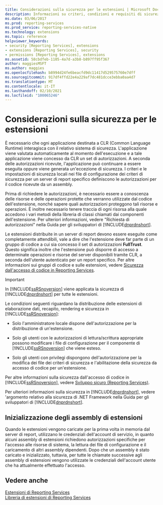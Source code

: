 ```yaml
---
title: Considerazioni sulla sicurezza per le estensioni | Microsoft Docs
description: Informazioni su criteri, condizioni e requisiti di sicurezza che determinano il modo in cui i server di report concedono le autorizzazioni per le estensioni di Reporting Services.
ms.date: 03/06/2017
ms.prod: reporting-services
ms.prod_service: reporting-services-native
ms.technology: extensions
ms.topic: reference
helpviewer_keywords:
- security [Reporting Services], extensions
- extensions [Reporting Services], security
- permissions [Reporting Services], extensions
ms.assetid: 58cbdfeb-1105-4a7d-a3b8-b897ff95f367
author: maggiesMSFT
ms.author: maggies
ms.openlocfilehash: b8994d24fe6beacfd9dc11417d529575760e7dff
ms.sourcegitcommit: 917df4ffd22e4a229af7dc481dcce3ebba0aa4d7
ms.translationtype: MT
ms.contentlocale: it-IT
ms.lasthandoff: 02/10/2021
ms.locfileid: "100065246"
---
```

# <a name="security-considerations-for-extensions"></a>Considerazioni sulla sicurezza per le estensioni
  È necessario che ogni applicazione destinata a CLR (Common Language Runtime) interagisca con il relativo sistema di sicurezza. L'applicazione viene valutata automaticamente al momento dell'esecuzione e a tale applicazione viene concesso da CLR un set di autorizzazioni. A seconda delle autorizzazioni ricevute, l'applicazione può continuare a essere eseguita oppure viene generata un'eccezione di sicurezza. I criteri e le impostazioni di sicurezza locali nei file di configurazione dei criteri di sicurezza per un server di report specifico definiscono le autorizzazioni per il codice ricevute da un assembly.  
  
 Prima di richiedere le autorizzazioni, è necessario essere a conoscenza delle risorse e delle operazioni protette che verranno utilizzate dal codice dell'estensione, nonché sapere quali autorizzazioni proteggono tali risorse e operazioni. È inoltre necessario tenere traccia di ogni risorsa alla quale accedono i vari metodi della libreria di classi chiamati dai componenti dell'estensione. Per ulteriori informazioni, vedere "Richiesta di autorizzazioni" nella Guida per gli sviluppatori di [!INCLUDE[dnprdnshort](../../includes/dnprdnshort-md.md)].  
  
 Le estensioni distribuite in un server di report devono essere eseguite come completamente attendibili, vale a dire che l'estensione deve far parte di un gruppo di codice a cui sia concesso il set di autorizzazioni **FullTrust**. Questo significa inoltre che l'estensione può disporre di accesso a determinate operazioni e risorse del server disponibili tramite CLR, a seconda dell'utente autenticato per un report specifico. Per altre informazioni sui gruppi di codice e sulle estensioni, vedere [Sicurezza dall'accesso di codice in Reporting Services](../../reporting-services/extensions/secure-development/code-access-security-in-reporting-services.md).  
  
> [!IMPORTANT]  
>  In [!INCLUDE[ssRSnoversion](../../includes/ssrsnoversion-md.md)] viene applicata la sicurezza di [!INCLUDE[dnprdnshort](../../includes/dnprdnshort-md.md)] per tutte le estensioni.  
  
 Le condizioni seguenti riguardano la distribuzione delle estensioni di elaborazione dati, recapito, rendering e sicurezza in [!INCLUDE[ssRSnoversion](../../includes/ssrsnoversion-md.md)]:  
  
-   Solo l'amministratore locale dispone dell'autorizzazione per la distribuzione di un'estensione.  
  
-   Solo gli utenti con le autorizzazioni di lettura/scrittura appropriate possono modificare i file di configurazione per il componente di [!INCLUDE[ssRSnoversion](../../includes/ssrsnoversion-md.md)] che viene esteso.  
  
-   Solo gli utenti con privilegi dispongono dell'autorizzazione per la modifica dei file dei criteri di sicurezza e l'abilitazione della sicurezza da accesso di codice per un'estensione.  
  
 Per altre informazioni sulla sicurezza dall'accesso di codice in [!INCLUDE[ssRSnoversion](../../includes/ssrsnoversion-md.md)], vedere [Sviluppo sicuro &#40;Reporting Services&#41;](../../reporting-services/extensions/secure-development/secure-development-reporting-services.md).  
  
 Per ulteriori informazioni sulla sicurezza in [!INCLUDE[dnprdnshort](../../includes/dnprdnshort-md.md)], vedere 'argomento relativo alla sicurezza di .NET Framework nella Guida per gli sviluppatori di [!INCLUDE[dnprdnshort](../../includes/dnprdnshort-md.md)].  
  
## <a name="initialization-of-extension-assemblies"></a>Inizializzazione degli assembly di estensioni  
 Quando le estensioni vengono caricate per la prima volta in memoria dal server di report, utilizzano le credenziali dell'account di servizio, in quanto alcuni assembly di estensioni richiedono autorizzazioni specifiche per l'accesso alle risorse di sistema, la lettura dei file di configurazione e il caricamento di altri assembly dipendenti. Dopo che un assembly è stato caricato e inizializzato, tuttavia, per tutte le chiamate successive agli assembly di estensioni vengono utilizzate le credenziali dell'account utente che ha attualmente effettuato l'accesso.  
  
## <a name="see-also"></a>Vedere anche  
 [Estensioni di Reporting Services](../../reporting-services/extensions/reporting-services-extensions.md)   
 [Libreria di estensioni di Reporting Services](../../reporting-services/extensions/reporting-services-extension-library.md)  
  
  
